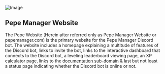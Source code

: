 ![Image](https://i.imgur.com/LHyZGz9.png)
## Pepe Manager Website
The Pepe Website (Herein after referred only as Pepe Manager Website or pepemanager.com) is the primary website for the Pepe Manager Discord bot. The website includes a homepage explaining a multitude of features of the Discord bot, links to invite the bot, links to the interactive dashboard that connects to the Discord bot, a leveling leaderboard viewing page, an XP calculator page, links to the [documentation sub-domain](https://github.com/realCmdData/pepemanager-docs) & last but not least a status page indicating whether the Discord bot is online or not.
